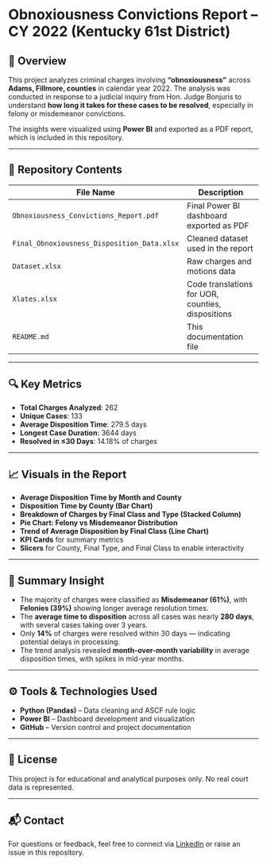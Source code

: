 # Obnoxiousness Convictions Report – CY 2022 (Kentucky 61st District)

## 📌 Overview

This project analyzes criminal charges involving **“obnoxiousness”** across **Adams, Fillmore, counties** in calendar year 2022. The analysis was conducted in response to a judicial inquiry from Hon. Judge Bonjuris to understand **how long it takes for these cases to be resolved**, especially in felony or misdemeanor convictions.

The insights were visualized using **Power BI** and exported as a PDF report, which is included in this repository.

---

## 📁 Repository Contents

| File Name                                | Description |
|-----------------------------------------|-------------|
| `Obnoxiousness_Convictions_Report.pdf`  | Final Power BI dashboard exported as PDF |
| `Final_Obnoxiousness_Disposition_Data.xlsx` | Cleaned dataset used in the report |
| `Dataset.xlsx`                 | Raw charges and motions data  |
| `Xlates.xlsx`                           | Code translations for UOR, counties, dispositions |
| `README.md`                             | This documentation file |

---

## 🔍 Key Metrics

- **Total Charges Analyzed**: 262
- **Unique Cases**: 133
- **Average Disposition Time**: 279.5 days
- **Longest Case Duration**: 3644 days
- **Resolved in ≤30 Days**: 14.18% of charges

---

## 📈 Visuals in the Report

- **Average Disposition Time by Month and County**  
- **Disposition Time by County (Bar Chart)**  
- **Breakdown of Charges by Final Class and Type (Stacked Column)**  
- **Pie Chart: Felony vs Misdemeanor Distribution**  
- **Trend of Average Disposition by Final Class (Line Chart)**  
- **KPI Cards** for summary metrics  
- **Slicers** for County, Final Type, and Final Class to enable interactivity  

---

## 🧠 Summary Insight

- The majority of charges were classified as **Misdemeanor (61%)**, with **Felonies (39%)** showing longer average resolution times.
- The **average time to disposition** across all cases was nearly **280 days**, with several cases taking over 3 years.
- Only **14%** of charges were resolved within 30 days — indicating potential delays in processing.
- The trend analysis revealed **month-over-month variability** in average disposition times, with spikes in mid-year months.

---

## ⚙️ Tools & Technologies Used

- **Python (Pandas)** – Data cleaning and ASCF rule logic
- **Power BI** – Dashboard development and visualization
- **GitHub** – Version control and project documentation

---

## 🧾 License

This project is for educational and analytical purposes only. No real court data is represented.

---

## 📬 Contact

For questions or feedback, feel free to connect via [LinkedIn](https://www.linkedin.com/in/venkata-ranga-sai-krishna-parcha/) or raise an issue in this repository.

